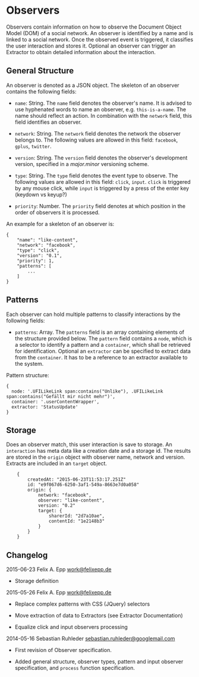 # Observers

Observers contain information on how to observe the Document Object Model (DOM) of a social network. An observer is identified by a name and is linked to a social network. Once the observed event is triggered, it classifies the user interaction and stores it. Optional an observer can trigger an Extractor to obtain detailed information about the interaction.

## General Structure

An observer is denoted as a JSON object. The skeleton of an observer contains the following fields:

* `name`: String. The `name` field denotes the observer's name. It is advised to use hyphenated words to name an observer, e.g. `this-is-a-name`. The name should reflect an action. In combination with the `network` field, this field identifies an observer.

* `network`: String. The `network` field denotes the network the observer belongs to. The following values are allowed in this field: `facebook`, `gplus`, `twitter`.

* `version`: String. The `version` field denotes the observer's development version, specified in a *major.minor* versioning scheme.

* `type`: String. The `type` field denotes the event type to observe. The following values are allowed in this field: `click`, `input`. `click` is triggered by any mouse click, while `input` is triggered by a press of the enter key (keydown vs keyup?)

* `priority`: Number. The `priority` field denotes at which position in the order of observers it is processed.

An example for a skeleton of an observer is:


    {
        "name": "like-content",
        "network": "facebook",
        "type": "click",
        "version": "0.1",
        "priority": 1,
        "patterns": [
            ...
        ]
    }


## Patterns

Each observer can hold multiple patterns to classify interactions by the following fields:

* `patterns`: Array. The `patterns` field is an array containing elements of the structure provided below. The `pattern` field contains a `node`, which is a selector to identify a pattern and a `container`, which shall be retrieved for identification. Optional an `extractor` can be specified to extract data from the `container`. It has to be a reference to an extractor available to the system.

Pattern structure:

    {
      node: '.UFILikeLink span:contains("Unlike"), .UFILikeLink span:contains("Gefällt mir nicht mehr")',
      container: '.userContentWrapper',
      extractor: 'StatusUpdate'
    }

## Storage

Does an observer match, this user interaction is save to storage. An `interaction` has meta data like a creation date and a storage id. The results are stored in the `origin` object with observer name, network and version. Extracts are included in an `target` object.

```
    {
        createdAt: "2015-06-23T11:53:17.251Z"
        id: "e9f067d6-6250-3af1-549a-8663e7d0a058"
        origin: {
            network: "facebook",
            observer: "like-content",
            version: "0.2"
            target: {
                sharerId: "2d7a10ae",
                contentId: "1e2148b3"
            }
        }
    }
```

## Changelog

2015-06-23 Felix A. Epp <work@felixepp.de>

* Storage definition

2015-05-26 Felix A. Epp <work@felixepp.de>

* Replace complex patterns with CSS (JQuery) selectors

* Move extraction of data to Extractors (see Extractor Documentation)

* Equalize click and input observers processing

2014-05-16 Sebastian Ruhleder <sebastian.ruhleder@googlemail.com>

* First revision of Observer specification.

* Added general structure, observer types, pattern and input observer specification, and `process` function specification.
